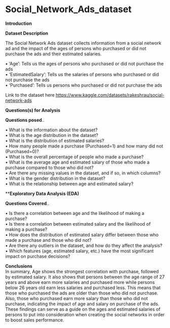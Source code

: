 # Social_Network_Ads_dataset

 **Introduction**

**Dataset Description**

The Social Network Ads dataset collects information from a social network ad and the impact of the ages of persons who purchased or did not purchase the ads and their estimated salaries. 

•	‘Age’: Tells us the ages of persons who purchased or did not purchase the ads                                                                                                                                               
•	‘EstimatedSalary’: Tells us the salaries of persons who purchased or did not purchase the ads                                                                                                                               
•	‘Purchased’: Tells us persons who purchased or did not purchase the ads

Link to the dataset here https://www.kaggle.com/datasets/rakeshrau/social-network-ads

**Questions(s) for Analysis**

**Questions posed**.. 

•	What is the information about the dataset?                                                                                                                                                                                  
•	What is the age distribution in the dataset?                                                                                                                                                                                
•	What is the distribution of estimated salaries?                                                                                                                                                                             
•	How many people made a purchase (Purchased=1) and how many did not (Purchased=0)?                                                                                                                                           
•	What is the overall percentage of people who made a purchase?                                                                                                                                                               
•	What is the average age and estimated salary of those who made a purchase compared to those who did not?                                                                                                                    
•	Are there any missing values in the dataset, and if so, in which columns?                                                                                                                                                   
•	What is the gender distribution in the dataset?                                                                                                                                                                             
•	What is the relationship between age and estimated salary?                                                                                                                                                                  

****Exploratory Data Analysis (EDA)**

**Questions Covered**..

•	Is there a correlation between age and the likelihood of making a purchase?                                                                                                                                                 
•	Is there a correlation between estimated salary and the likelihood of making a purchase?                                                                                                                                    
•	How does the distribution of estimated salary differ between those who made a purchase and those who did not?                                                                                                               
•	Are there any outliers in the dataset, and how do they affect the analysis?                                                                                                                                                 
•	Which features (age, estimated salary, etc.) have the most significant impact on purchase decisions?                                                                                                                        

**Conclusions**                                                                                                                                                                                                               
In summary, Age shows the strongest correlation with purchase, followed by estimated salary. It also shows that persons between the age range of 27 years and above earn more salaries and purchased more while persons below 26 years old earn less salaries and purchased less. This means that those who purchased the ads are older than those who did not purchase. Also, those who purchased earn more salary than those who did not purchase, indicating the impact of age and salary on purchase of the ads.
These findings can serve as a guide on the ages and estimated salaries of persons to put into consideration when creating the social networks in order to boost sales performance.

